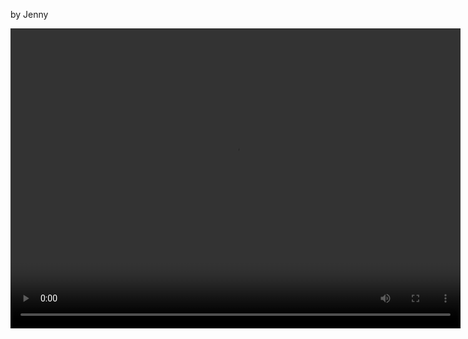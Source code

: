 by Jenny

<video width="720" height="480" controls>
  <source src="Jenny Final.mp4" type="video/mp4">
  Your browser does not support the video tag.
</video>

